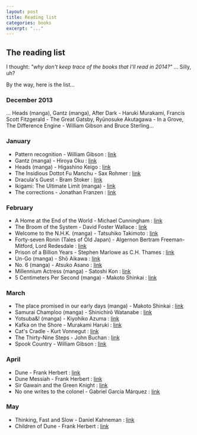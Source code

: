 ```yaml
---
layout: post
title: Reading list
categories: books
excerpt: "..."
---
```


## The reading list

I thought: _"why don't keep trace of the books that I'll read in 2014?"_ ... Silly, uh?

By the way, here is the list&#46;&#46;&#46;

### December 2013

... Heads (manga), Gantz (manga), After Dark - Haruki Murakami, Francis Scott Fitzgerald - The Great Gatsby, Ryūnosuke Akutagawa - In a Grove, The Difference Engine - William Gibson and Bruce Sterling&#46;&#46;&#46;

### January

- Pattern recognition - William Gibson : [link](http://en.wikipedia.org/wiki/Pattern_Recognition_%28novel%29)
- Gantz (manga) - Hiroya Oku : [link](http://en.wikipedia.org/wiki/Gantz)
- Heads (manga) - Higashino Keigo : [link](http://www.mangahere.com/manga/heads/)
- The Insidious Dottot Fu Manchu - Sax Rohmer : [link](http://en.wikipedia.org/wiki/Nayland_Smith#Commissioner_Sir_Denis_Nayland_Smith_and_Dr._Petrie)
- Dracula's Guest - Bram Stoker : [link](http://en.wikipedia.org/wiki/Dracula's_Guest_and_Other_Weird_Stories)
- Ikigami: The Ultimate Limit (manga) - [link](http://en.wikipedia.org/wiki/Ikigami:_The_Ultimate_Limit)
- The corrections - Jonathan Franzen : [link](http://en.wikipedia.org/wiki/The_Corrections)

### February

- A Home at the End of the World - Michael Cunningham : [link](http://en.wikipedia.org/wiki/A_Home_at_the_End_of_the_World)
- The Broom of the System - David Foster Wallace : [link](http://en.wikipedia.org/wiki/The_Broom_of_the_System)
- Welcome to the N.H.K. (manga) - Tatsuhiko Takimoto : [link](http://en.wikipedia.org/wiki/Welcome_to_the_N.H.K)
- Forty-seven Ronin (Tales of Old Japan) - Algernon Bertram Freeman-Mitford, Lord Redesdale : [link](http://en.wikipedia.org/wiki/Tales_of_Old_Japan)
- Prison of a Billion Years - Stephen Marlowe as C.H. Thames : [link](http://www.feedbooks.com/book/4753/prison-of-a-billion-years)
- Un-Go (manga) - Shō Aikawa : [link](http://en.wikipedia.org/wiki/Un-Go)
- No. 6 (manga) - Atsuko Asano : [link](http://en.wikipedia.org/wiki/No._6)
- Millennium Actress (manga) - Satoshi Kon : [link](http://en.wikipedia.org/wiki/Millennium_Actress)
- 5 Centimeters Per Second (manga) - Makoto Shinkai : [link](http://en.wikipedia.org/wiki/5_Centimeters_Per_Second)

### March

- The place promised in our early days (manga) - Makoto Shinkai : [link](http://en.wikipedia.org/wiki/The_Place_Promised_in_Our_Early_Days)
- Samurai Champloo (manga) - Shinichirō Watanabe : [link](http://en.wikipedia.org/wiki/Samurai_Champloo)
- Yotsuba&! (manga) - Kiyohiko Azuma : [link](http://en.wikipedia.org/wiki/Yotsuba&!)
- Kafka on the Shore - Murakami Haruki : [link](http://en.wikipedia.org/wiki/Kafka_on_the_Shore)
- Cat's Cradle - Kurt Vonnegut : [link](http://en.wikipedia.org/wiki/Cat%27s_Cradle)
- The Thirty-Nine Steps - John Buchan : [link](http://en.wikipedia.org/wiki/The_Thirty-Nine_Steps)
- Spook Country - William Gibson : [link](http://en.wikipedia.org/wiki/Spook_Country)

### April
- Dune - Frank Herbert : [link](http://en.wikipedia.org/wiki/Dune_%28novel%29)
- Dune Messiah - Frank Herbert : [link](http://en.wikipedia.org/wiki/Dune_Messiah)
- Sir Gawain and the Green Knight : [link](http://en.wikipedia.org/wiki/Sir_Gawain_and_the_Green_Knight)
- No one writes to the colonel - Gabriel García Márquez : [link](http://en.wikipedia.org/wiki/No_One_Writes_to_the_Colonel)

### May
- Thinking, Fast and Slow - Daniel Kahneman : [link](http://en.wikipedia.org/wiki/Thinking,_Fast_and_Slow)
- Children of Dune - Frank Herbert : [link](http://en.wikipedia.org/wiki/Children_of_Dune)
